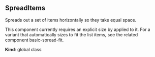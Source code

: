 <a name="SpreadItems"></a>
## SpreadItems
Spreads out a set of items horizontally so they take equal space.

This component currently requires an explicit size by applied to it. For a
variant that automatically sizes to fit the list items, see the related
component basic-spread-fit.

**Kind**: global class  
